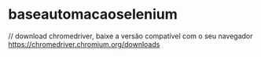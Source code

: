 # baseautomacaoselenium

// download chromedriver, baixe a versão compatível com o seu navegador
https://chromedriver.chromium.org/downloads
